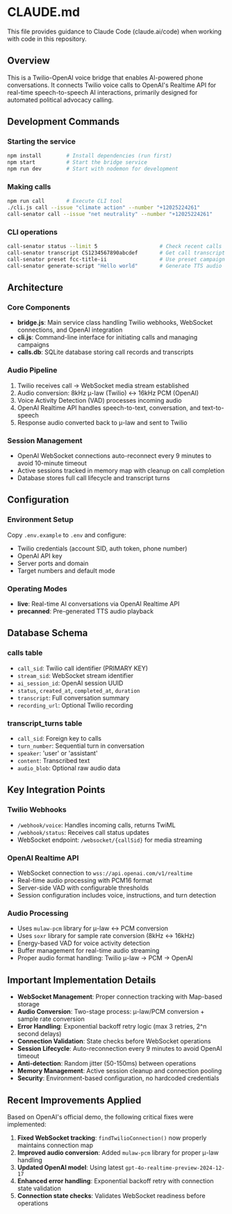 # CLAUDE.md

This file provides guidance to Claude Code (claude.ai/code) when working with code in this repository.

## Overview

This is a Twilio-OpenAI voice bridge that enables AI-powered phone conversations. It connects Twilio voice calls to OpenAI's Realtime API for real-time speech-to-speech AI interactions, primarily designed for automated political advocacy calling.

## Development Commands

### Starting the service
```bash
npm install        # Install dependencies (run first)
npm start          # Start the bridge service
npm run dev        # Start with nodemon for development
```

### Making calls
```bash
npm run call       # Execute CLI tool
./cli.js call --issue "climate action" --number "+12025224261"
call-senator call --issue "net neutrality" --number "+12025224261"
```

### CLI operations
```bash
call-senator status --limit 5                    # Check recent calls
call-senator transcript CS1234567890abcdef       # Get call transcript
call-senator preset fcc-title-ii                 # Use preset campaign
call-senator generate-script "Hello world"       # Generate TTS audio
```

## Architecture

### Core Components
- **bridge.js**: Main service class handling Twilio webhooks, WebSocket connections, and OpenAI integration
- **cli.js**: Command-line interface for initiating calls and managing campaigns
- **calls.db**: SQLite database storing call records and transcripts

### Audio Pipeline
1. Twilio receives call → WebSocket media stream established
2. Audio conversion: 8kHz μ-law (Twilio) ↔ 16kHz PCM (OpenAI)
3. Voice Activity Detection (VAD) processes incoming audio
4. OpenAI Realtime API handles speech-to-text, conversation, and text-to-speech
5. Response audio converted back to μ-law and sent to Twilio

### Session Management
- OpenAI WebSocket connections auto-reconnect every 9 minutes to avoid 10-minute timeout
- Active sessions tracked in memory map with cleanup on call completion
- Database stores full call lifecycle and transcript turns

## Configuration

### Environment Setup
Copy `.env.example` to `.env` and configure:
- Twilio credentials (account SID, auth token, phone number)
- OpenAI API key
- Server ports and domain
- Target numbers and default mode

### Operating Modes
- **live**: Real-time AI conversations via OpenAI Realtime API
- **precanned**: Pre-generated TTS audio playback

## Database Schema

### calls table
- `call_sid`: Twilio call identifier (PRIMARY KEY)
- `stream_sid`: WebSocket stream identifier
- `ai_session_id`: OpenAI session UUID
- `status`, `created_at`, `completed_at`, `duration`
- `transcript`: Full conversation summary
- `recording_url`: Optional Twilio recording

### transcript_turns table
- `call_sid`: Foreign key to calls
- `turn_number`: Sequential turn in conversation
- `speaker`: 'user' or 'assistant'
- `content`: Transcribed text
- `audio_blob`: Optional raw audio data

## Key Integration Points

### Twilio Webhooks
- `/webhook/voice`: Handles incoming calls, returns TwiML
- `/webhook/status`: Receives call status updates
- WebSocket endpoint: `/websocket/{callSid}` for media streaming

### OpenAI Realtime API
- WebSocket connection to `wss://api.openai.com/v1/realtime`
- Real-time audio processing with PCM16 format
- Server-side VAD with configurable thresholds
- Session configuration includes voice, instructions, and turn detection

### Audio Processing
- Uses `mulaw-pcm` library for μ-law ↔ PCM conversion
- Uses `soxr` library for sample rate conversion (8kHz ↔ 16kHz)
- Energy-based VAD for voice activity detection
- Buffer management for real-time audio streaming
- Proper audio format handling: Twilio μ-law → PCM → OpenAI

## Important Implementation Details

- **WebSocket Management**: Proper connection tracking with Map-based storage
- **Audio Conversion**: Two-stage process: μ-law/PCM conversion + sample rate conversion
- **Error Handling**: Exponential backoff retry logic (max 3 retries, 2^n second delays)
- **Connection Validation**: State checks before WebSocket operations
- **Session Lifecycle**: Auto-reconnection every 9 minutes to avoid OpenAI timeout
- **Anti-detection**: Random jitter (50-150ms) between operations
- **Memory Management**: Active session cleanup and connection pooling
- **Security**: Environment-based configuration, no hardcoded credentials

## Recent Improvements Applied

Based on OpenAI's official demo, the following critical fixes were implemented:

1. **Fixed WebSocket tracking**: `findTwilioConnection()` now properly maintains connection map
2. **Improved audio conversion**: Added `mulaw-pcm` library for proper μ-law handling
3. **Updated OpenAI model**: Using latest `gpt-4o-realtime-preview-2024-12-17`
4. **Enhanced error handling**: Exponential backoff retry with connection state validation
5. **Connection state checks**: Validates WebSocket readiness before operations